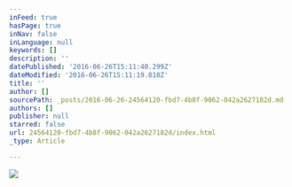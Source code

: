 ```yaml
---
inFeed: true
hasPage: true
inNav: false
inLanguage: null
keywords: []
description: ''
datePublished: '2016-06-26T15:11:40.299Z'
dateModified: '2016-06-26T15:11:19.010Z'
title: ''
author: []
sourcePath: _posts/2016-06-26-24564120-fbd7-4b8f-9062-042a2627182d.md
authors: []
publisher: null
starred: false
url: 24564120-fbd7-4b8f-9062-042a2627182d/index.html
_type: Article

---
```

![](https://the-grid-user-content.s3-us-west-2.amazonaws.com/be735e25-4b79-44d5-99e8-ae920c1c4ece.jpg)